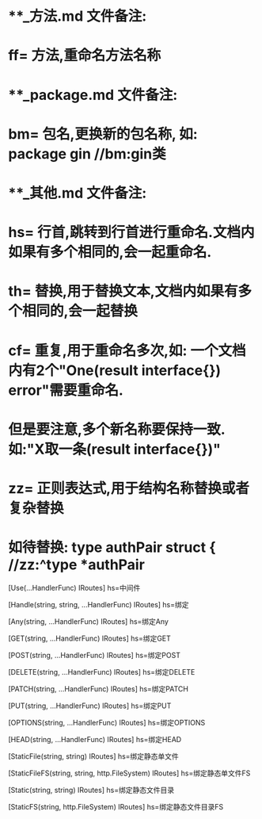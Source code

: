 # **_方法.md 文件备注:
# ff= 方法,重命名方法名称
# 
# **_package.md 文件备注:
# bm= 包名,更换新的包名称, 如: package gin //bm:gin类
#
# **_其他.md 文件备注:
# hs= 行首,跳转到行首进行重命名.文档内如果有多个相同的,会一起重命名.
# th= 替换,用于替换文本,文档内如果有多个相同的,会一起替换
# cf= 重复,用于重命名多次,如: 一个文档内有2个"One(result interface{}) error"需要重命名.
#     但是要注意,多个新名称要保持一致. 如:"X取一条(result interface{})"
# zz= 正则表达式,用于结构名称替换或者复杂替换
#     如待替换: type authPair struct { //zz:^type *authPair

[Use(...HandlerFunc) IRoutes]
hs=中间件

[Handle(string, string, ...HandlerFunc) IRoutes]
hs=绑定

[Any(string, ...HandlerFunc) IRoutes]
hs=绑定Any

[GET(string, ...HandlerFunc) IRoutes]
hs=绑定GET

[POST(string, ...HandlerFunc) IRoutes]
hs=绑定POST

[DELETE(string, ...HandlerFunc) IRoutes]
hs=绑定DELETE

[PATCH(string, ...HandlerFunc) IRoutes]
hs=绑定PATCH

[PUT(string, ...HandlerFunc) IRoutes]
hs=绑定PUT

[OPTIONS(string, ...HandlerFunc) IRoutes]
hs=绑定OPTIONS

[HEAD(string, ...HandlerFunc) IRoutes]
hs=绑定HEAD

[StaticFile(string, string) IRoutes]
hs=绑定静态单文件

[StaticFileFS(string, string, http.FileSystem) IRoutes]
hs=绑定静态单文件FS

[Static(string, string) IRoutes]
hs=绑定静态文件目录

[StaticFS(string, http.FileSystem) IRoutes]
hs=绑定静态文件目录FS
